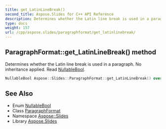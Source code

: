 ```yaml
---
title: get_LatinLineBreak()
second_title: Aspose.Slides for C++ API Reference
description: Determines whether the Latin line break is used in a paragraph. No inheritance applied. Read NullableBool.
type: docs
weight: 157
url: /cpp/aspose.slides/paragraphformat/get_latinlinebreak/
---
```

## ParagraphFormat::get_LatinLineBreak() method


Determines whether the Latin line break is used in a paragraph. No inheritance applied. Read [NullableBool](../../nullablebool/).

```cpp
NullableBool Aspose::Slides::ParagraphFormat::get_LatinLineBreak() override
```

## See Also

* Enum [NullableBool](../nullablebool/)
* Class [ParagraphFormat](./)
* Namespace [Aspose::Slides](../)
* Library [Aspose.Slides](../../)